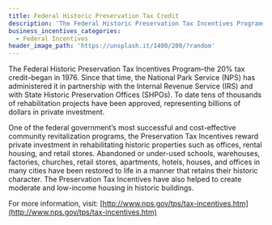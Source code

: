 ```yaml
---
title: Federal Historic Preservation Tax Credit
description: 'The Federal Historic Preservation Tax Incentives Program–the 20% tax credit–began in 1976. Since that time, the National Park Service (NPS) has administered it in partnership with the Internal Revenue Service (IRS) and with State Historic Preservation Offices (SHPOs). To date tens of thousands of rehabilitation projects have been approved, representing billions of dollars in private investment.'
business_incentives_categories:
  - Federal Incentives
header_image_path: 'https://unsplash.it/1400/200/?random'
---
```



The Federal Historic Preservation Tax Incentives Program–the 20% tax credit–began in 1976. Since that time, the National Park Service (NPS) has administered it in partnership with the Internal Revenue Service (IRS) and with State Historic Preservation Offices (SHPOs). To date tens of thousands of rehabilitation projects have been approved, representing billions of dollars in private investment.

One of the federal government’s most successful and cost-effective community revitalization programs, the Preservation Tax Incentives reward private investment in rehabilitating historic properties such as offices, rental housing, and retail stores. Abandoned or under-used schools, warehouses, factories, churches, retail stores, apartments, hotels, houses, and offices in many cities have been restored to life in a manner that retains their historic character. The Preservation Tax Incentives have also helped to create moderate and low-income housing in historic buildings.

For more information, visit: [http://www.nps.gov/tps/tax-incentives.htm](http://www.nps.gov/tps/tax-incentives.htm)
